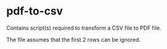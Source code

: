 # pdf-to-csv

Contains script(s) required to transform a CSV file to PDF file.

The file assumes that the first 2 rows can be ignored.
